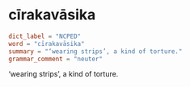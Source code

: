 # cīrakavāsika

``` toml
dict_label = "NCPED"
word = "cīrakavāsika"
summary = "‘wearing strips’, a kind of torture."
grammar_comment = "neuter"
```

‘wearing strips’, a kind of torture.

